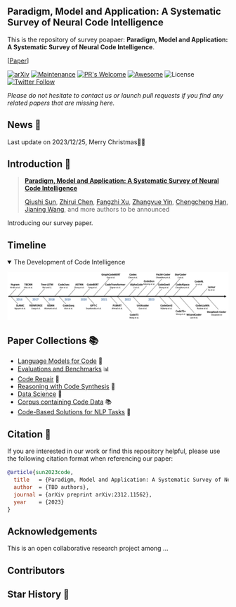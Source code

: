 ## Paradigm, Model and Application: A Systematic Survey of Neural Code Intelligence
This is the repository of survey poapaer: **Paradigm, Model and Application: A Systematic Survey of Neural Code Intelligence**.

 [[Paper](https://qiushisun.github.io/)]
 
[![arXiv](https://img.shields.io/badge/arXiv-2304.00685-b31b1b.svg)](https://arxiv.org/abs/2304.00685) 
[![Maintenance](https://img.shields.io/badge/Maintained%3F-yes-green.svg)](https://GitHub.com/Naereen/StrapDown.js/graphs/commit-activity) 
[![PR's Welcome](https://img.shields.io/badge/PRs-welcome-brightgreen.svg?style=flat)](http://makeapullrequest.com)
[![Awesome](https://awesome.re/badge.svg)](https://awesome.re)
![License](https://img.shields.io/badge/License-MIT-blue)
[![Twitter Follow](https://img.shields.io/twitter/follow/qiushi_sun)](https://twitter.com/qiushi_sun)

*Please do not hesitate to contact us or launch pull requests if you find any related papers that are missing here.*

## News 📰
Last update on 2023/12/25, Merry Christmas🍎🎄

## Introduction 📜

>[**Paradigm, Model and Application: A Systematic Survey of Neural Code Intelligence**](qiushisun.github.io) <br>
>
> [Qiushi Sun](qiushisun.github.io),
[Zhirui Chen](https://github.com/jet1004),
[Fangzhi Xu](https://xufangzhi.github.io/),
[Zhangyue Yin](https://scholar.google.com/citations?user=9gRQqSkAAAAJ&hl=en),
[Chengcheng Han](https://hccngu.github.io/),
[Jianing Wang](https://wjn1996.github.io/), and
more authors to be announced

Introducing our survey paper.

## Timeline

<details open>
<summary>The Development of Code Intelligence</summary>

![foundation_models](assets/nci-timeline.png)

</details>

## Paper Collections 📚

- [Language Models for Code](https://github.com/QiushiSun/NCISurvey/blob/main/CodeLMs.md) 🤖
- [Evaluations and Benchmarks](https://github.com/QiushiSun/NCISurvey/blob/main/Benchmarks.md) 📊 
- [Code Repair](https://github.com/QiushiSun/NCISurvey/blob/main/Repair.md) 🔧
- [Reasoning with Code Synthesis](https://github.com/QiushiSun/NCISurvey/blob/main/Reasoning.md) 🧠
- [Data Science](https://github.com/QiushiSun/NCISurvey/blob/main/DS.md) 🔢
- [Corpus containing Code Data](https://github.com/QiushiSun/NCISurvey/blob/main/Code-corpus.md) 📚
- [Code-Based Solutions for NLP Tasks](https://github.com/QiushiSun/NCISurvey/blob/main/NLPTasks-through-code.md) 📝

## Citation 📖

If you are interested in our work or find this repository helpful, please use the following citation format when referencing our paper:

```bibtex
@article{sun2023code,
  title   = {Paradigm, Model and Application: A Systematic Survey of Neural Code Intelligence},
  author  = {TBD authors},
  journal = {arXiv preprint arXiv:2312.11562},
  year    = {2023}
}
```

## Acknowledgements

This is an open collaborative research project among ...

## Contributors

<!-- ## Other Good Repos for This Topic -->

## Star History 🌟

<!-- [![Star History Chart](https://api.star-history.com/svg?repos=QiushiSun/NCISurvey&type=Date)](https://star-history.com/#QiushiSun/NCISurvey&Date) -->
